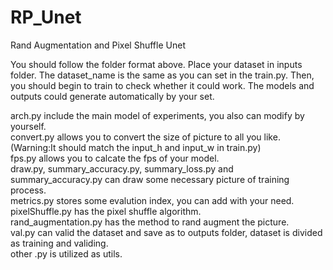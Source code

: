 # RP_Unet
Rand Augmentation and Pixel Shuffle Unet  
  
You should follow the folder format above. Place your dataset in inputs folder. The dataset_name is the same as you can set in the train.py. 
Then, you should begin to train to check whether it could work. The models and outputs could generate automatically by your set.  
  
arch.py include the main model of experiments, you also can modify by yourself.  
convert.py allows you to convert the size of picture to all you like.(Warning:It should match the input_h and input_w in train.py)  
fps.py allows you to calcate the fps of your model.  
draw.py, summary_accuracy.py, summary_loss.py and summary_accuracy.py can draw some necessary picture of training process.  
metrics.py stores some evalution index, you can add with your need.  
pixelShuffle.py has the pixel shuffle algorithm.  
rand_augmentation.py has the method to rand augment the picture.  
val.py can valid the dataset and save as to outputs folder, dataset is divided as training and validing.  
other .py is utilized as utils.  
